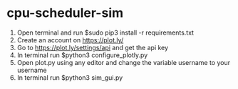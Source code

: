 # cpu-scheduler-sim
1. Open terminal and run $sudo pip3 install -r requirements.txt
2. Create an account on https://plot.ly/
3. Go to https://plot.ly/settings/api and get the api key
4. In terminal run $python3 configure_plotly.py <username> <apikey>
5. Open plot.py using any editor and change the variable username to your username
6. In terminal run $python3 sim_gui.py
